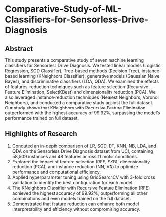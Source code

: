# Comparative-Study-of-ML-Classifiers-for-Sensorless-Drive-Diagnosis

## Abstract
This study presents a comparative study of seven machine learning classifiers for Sensorless Drive Diagnosis. We tested linear models (Logistic Regression, SGD Classifier), Tree-based methods (Decision Tree), instance-based learning (KNeighbors Classifier), generative models (Gaussian Naive Bayes), and discriminative classifiers (LDA, QDA). We examined the effects of features-reduction techniques such as feature selection (Recursive Feature Elimination, SelectKBest) and dimensionality reduction (PCA). We also leveraged instance-reduction techniques (Nearest Neighbors, Voronoi Neighbors), and conducted a comparative study against the full dataset. Our study shows that KNeighbors with Recursive Feature Elimination outperformed with the highest accuracy of 99.92%, surpassing the model’s performance trained on full dataset.

## Highlights of Research
1) Conduted an in-depth comparison of LR, SGD, DT, KNN, NB, LDA, and QDA on the Sensorless Drive Diagnosis dataset from UCI, containing 58,509 instances and 48 features across 11 motor conditions.
2) Explored the impact of feature selection (RFE, SKB), dimensionality reduction (PCA), and instance reduction (NN, VN) to optimize performance and computational efficiency.
3) Applied hyperparameter tuning using GridSearchCV with 3-fold cross validation to identify the best configuration for each model.
4) The KNeighbors Classifier with Recursive Feature Elimination (RFE) achieved the highest accuracy of 99.92%, outperforming all other combinations and even models trained on the full dataset.
5) Demonstrated that feature reduction can enhance both model interpretability and efficiency without compromising accuracy.
